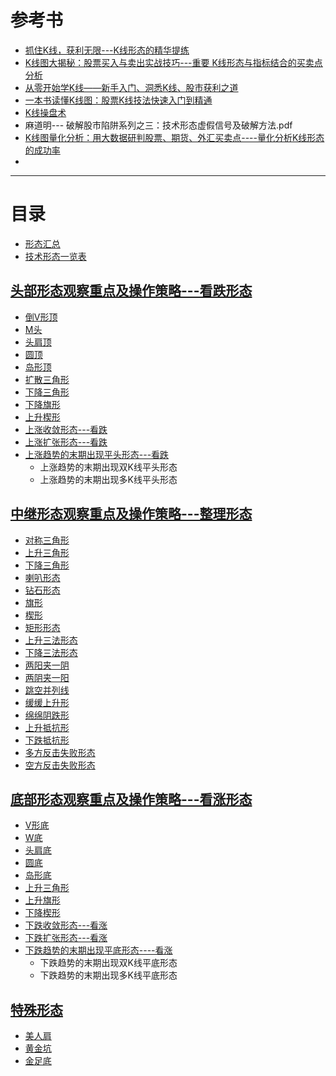 # 参考书
  * [抓住K线，获利无限---K线形态的精华提练](https://weread.qq.com/web/reader/39e32730813ab77b3g013a02kc81322c012c81e728d9d180)
  * [K线图大揭秘：股票买入与卖出实战技巧---重要 K线形态与指标结合的买卖点分析](https://weread.qq.com/web/reader/f4a322905dfba1f4a2434dakc81322c012c81e728d9d180)
  * [从零开始学K线——新手入门、洞悉K线、股市获利之道](https://weread.qq.com/web/reader/2a1327405933b42a14af962kc81322c012c81e728d9d180)
  * [一本书读懂K线图：股票K线技法快速入门到精通](https://weread.qq.com/web/reader/d0f327c05d0085d0f6e4bc9ke2c32140247e2c420d92577)
  * [K线操盘术](https://weread.qq.com/web/reader/de5328a07188d4d6de53636kc81322c012c81e728d9d180)
  * 麻道明--- 破解股市陷阱系列之三：技术形态虚假信号及破解方法.pdf
  * [K线图量化分析：用大数据研判股票、期货、外汇买卖点----量化分析K线形态的成功率](https://weread.qq.com/web/reader/6193267071ccfa916191f81kc81322c012c81e728d9d180)
  * 
----


# 目录
* [形态汇总](https://weread.qq.com/web/reader/19c325c05c7b7719c7e4ed1kc20321001cc20ad4d76f5ae)
* [技术形态一览表](https://weread.qq.com/web/reader/2a1327405933b42a14af962k861322a025a8613985ec87a) 
## [头部形态观察重点及操作策略---看跌形态](https://github.com/stevenli91748/Stock-Knowledge/blob/master/%E6%8A%80%E6%9C%AF%E5%88%86%E6%9E%90/K%E7%BA%BF%E5%9B%BE/%E5%9E%8B%E6%80%81/%E5%A4%B4%E9%83%A8%E5%BD%A2%E6%80%81/%E5%A4%B4%E9%83%A8%E5%BD%A2%E6%80%81.md)
   * [倒V形顶](https://weread.qq.com/web/reader/2a1327405933b42a14af962k35f3251024e35f4a8d46404)
   * [M头](https://weread.qq.com/web/reader/2a1327405933b42a14af962kd1f32d7024fd1fe173d0651)
   * [头肩顶](https://weread.qq.com/web/reader/2a1327405933b42a14af962kf03328d0250f033ab37c722)
   * [圆顶](https://weread.qq.com/web/reader/2a1327405933b42a14af962k43e327b025143ec517d680b)
   * [岛形顶](https://weread.qq.com/web/reader/2a1327405933b42a14af962k977321c02529778d5d2116b)
   * [扩散三角形](https://weread.qq.com/web/reader/2a1327405933b42a14af962kfe932230253fe9fc289c8a3)
   * [下降三角形](https://weread.qq.com/web/reader/2a1327405933b42a14af962k68d3221025468d30a95982e)
   * [下降旗形](https://weread.qq.com/web/reader/2a1327405933b42a14af962k3ef329302553ef815416990)
   * [上升楔形](https://weread.qq.com/web/reader/2a1327405933b42a14af962k93d32d9025693db85ed9e60) 
   * [上涨收敛形态---看跌](https://weread.qq.com/web/reader/de5328a07188d4d6de53636k182326e0221182be0c5ca23)
   * [上涨扩张形态---看跌](https://weread.qq.com/web/reader/de5328a07188d4d6de53636ke3632bd0222e369853df322)
   * [上涨趋势的末期出现平头形态---看跌](https://weread.qq.com/web/reader/de5328a07188d4d6de53636ke3632bd0222e369853df322)
     * 上涨趋势的末期出现双K线平头形态
     * 上涨趋势的末期出现多K线平头形态 

   
## [中继形态观察重点及操作策略---整理形态](https://github.com/stevenli91748/Stock-Knowledge/blob/master/%E6%8A%80%E6%9C%AF%E5%88%86%E6%9E%90/K%E7%BA%BF%E5%9B%BE/%E5%9E%8B%E6%80%81/%E4%B8%AD%E7%BB%A7%E5%BD%A2%E6%80%81/%E4%B8%AD%E7%BB%A7%E5%BD%A2%E6%80%81.md)
   * [对称三角形](https://weread.qq.com/web/reader/19c325c05c7b7719c7e4ed1kc20321001cc20ad4d76f5ae)
   * [上升三角形](https://weread.qq.com/web/reader/19c325c05c7b7719c7e4ed1kc20321001cc20ad4d76f5ae)
   * [下降三角形](https://weread.qq.com/web/reader/19c325c05c7b7719c7e4ed1kc20321001cc20ad4d76f5ae)
   * [喇叭形态](https://weread.qq.com/web/reader/19c325c05c7b7719c7e4ed1kc20321001cc20ad4d76f5ae)
   * [钻石形态](https://weread.qq.com/web/reader/19c325c05c7b7719c7e4ed1kc20321001cc20ad4d76f5ae)
   * [旗形](https://weread.qq.com/web/reader/19c325c05c7b7719c7e4ed1kc20321001cc20ad4d76f5ae)
   * [楔形](https://weread.qq.com/web/reader/19c325c05c7b7719c7e4ed1kc20321001cc20ad4d76f5ae)
   * [矩形形态](https://weread.qq.com/web/reader/19c325c05c7b7719c7e4ed1kc20321001cc20ad4d76f5ae)
   * [上升三法形态](https://weread.qq.com/web/reader/de5328a07188d4d6de53636k19c3222022419ca14e7eef7)
   * [下降三法形态](https://weread.qq.com/web/reader/de5328a07188d4d6de53636ka5b325d0225a5bfc9e0772d)
   * [两阳夹一阴](https://weread.qq.com/web/reader/de5328a07188d4d6de53636ka5732aa0226a5771bce9dc4)
   * [ 两阴夹一阳](https://weread.qq.com/web/reader/de5328a07188d4d6de53636kd67323c0227d67d8ab4fb04)
   * [跳空并列线](https://weread.qq.com/web/reader/de5328a07188d4d6de53636kd6432e00228d645920e3401)
   * [缓缓上升形](https://weread.qq.com/web/reader/de5328a07188d4d6de53636kd6432e00228d645920e3401)
   * [绵绵阴跌形](https://weread.qq.com/web/reader/de5328a07188d4d6de53636k34132fc02293416a75f431d)
   * [上升抵抗形](https://weread.qq.com/web/reader/de5328a07188d4d6de53636k34132fc02293416a75f431d)
   * [下跌抵抗形](https://weread.qq.com/web/reader/de5328a07188d4d6de53636k34132fc02293416a75f431d)
   * [多方反击失败形态](https://weread.qq.com/web/reader/de5328a07188d4d6de53636k34132fc02293416a75f431d)
   * [空方反击失败形态](https://weread.qq.com/web/reader/de5328a07188d4d6de53636k34132fc02293416a75f431d)


## [底部形态观察重点及操作策略---看涨形态](https://github.com/stevenli91748/Stock-Knowledge/blob/master/%E6%8A%80%E6%9C%AF%E5%88%86%E6%9E%90/K%E7%BA%BF%E5%9B%BE/%E5%9E%8B%E6%80%81/%E5%BA%95%E9%83%A8%E5%BD%A2%E6%80%81/%E5%BA%95%E9%83%A8%E5%BD%A2%E6%80%81.md)

   * [V形底](https://weread.qq.com/web/reader/2a1327405933b42a14af962k14b3246024514bfa6bb1534)
   * [W底](https://weread.qq.com/web/reader/2a1327405933b42a14af962k7cb321502467cbbc409e62d)
   * [头肩底](https://weread.qq.com/web/reader/2a1327405933b42a14af962ke2c32140247e2c420d92577)
   * [圆底](https://weread.qq.com/web/reader/2a1327405933b42a14af962k32b321d024832bb90e89958)
   * [岛形底](https://weread.qq.com/web/reader/2a1327405933b42a14af962kd2d32c50249d2ddea18fb39)
   * [上升三角形](https://weread.qq.com/web/reader/2a1327405933b42a14af962kad63251024aad61ab143c7e)
   * [上升旗形](https://weread.qq.com/web/reader/2a1327405933b42a14af962kd0932c3024bd09bf4154e7e)
   * [下降楔形](https://weread.qq.com/web/reader/2a1327405933b42a14af962kfbd32c4024cfbd7939d6371)
   * [下跌收敛形态---看涨 ](https://weread.qq.com/web/reader/de5328a07188d4d6de53636k182326e0221182be0c5ca23)
   * [下跌扩张形态---看涨](https://weread.qq.com/web/reader/de5328a07188d4d6de53636ke3632bd0222e369853df322)
   * [下跌趋势的末期出现平底形态----看涨](https://weread.qq.com/web/reader/de5328a07188d4d6de53636ke3632bd0222e369853df322)
     * 下跌趋势的末期出现双K线平底形态
     * 下跌趋势的末期出现多K线平底形态 

## [特殊形态](https://github.com/stevenli91748/Stock-Knowledge/blob/master/%E6%8A%80%E6%9C%AF%E5%88%86%E6%9E%90/K%E7%BA%BF%E5%9B%BE/%E5%9E%8B%E6%80%81/%E7%89%B9%E6%AE%8A%E5%BD%A2%E6%80%81/%E7%89%B9%E6%AE%8A%E5%BD%A2%E6%80%81.md)
   * [美人肩](https://weread.qq.com/web/reader/2ab3205071e429072ab8770kfe932230253fe9fc289c8a3)
   * [黄金坑](https://weread.qq.com/web/reader/2ab3205071e429072ab8770k3ef329302553ef815416990)
   * [金足底](https://weread.qq.com/web/reader/2ab3205071e429072ab8770k93d32d9025693db85ed9e60) 


